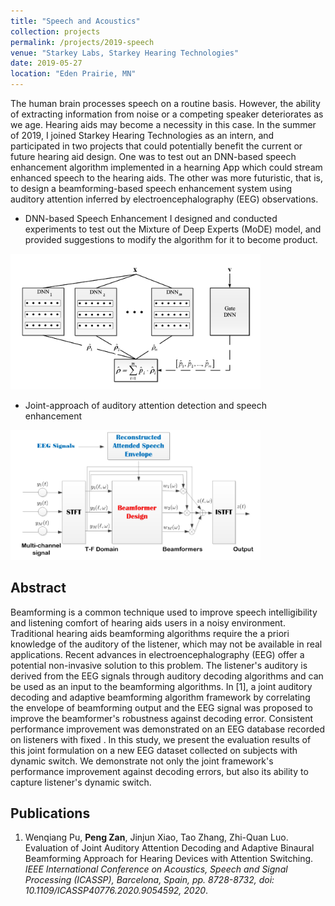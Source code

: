 ```yaml
---
title: "Speech and Acoustics"
collection: projects
permalink: /projects/2019-speech
venue: "Starkey Labs, Starkey Hearing Technologies"
date: 2019-05-27
location: "Eden Prairie, MN"
---
```


The human brain processes speech on a routine basis. However, the ability of extracting information from noise or a competing speaker deteriorates as we age. Hearing aids may become a necessity in this case. In the summer of 2019, I joined Starkey Hearing Technologies as an intern, and participated in two projects that could potentially benefit the current or future hearing aid design. One was to test out an DNN-based speech enhancement algorithm implemented in a hearning App which could stream enhanced speech to the hearing aids. The other was more futuristic, that is, to design a beamforming-based speech enhancement system using auditory attention inferred by electroencephalography (EEG) observations. 

* DNN-based Speech Enhancement
I designed and conducted experiments to test out the Mixture of Deep Experts (<a href="https://arxiv.org/pdf/1703.09302.pdf" style="text-decoration: none">MoDE</a>) model, and provided suggestions to modify the algorithm for it to become product. 
<img src="/projects/p4-se.png" width="400">


* Joint-approach of auditory attention detection and speech enhancement
<img src="/projects/p4-joint.png" width="400">

Abstract
------
Beamforming is a common technique used to improve speech intelligibility and listening comfort of hearing aids users in a noisy environment. Traditional hearing aids beamforming algorithms require the a priori knowledge of the auditory of the listener, which may not be available in real applications. Recent advances in electroencephalography (EEG) offer a potential non-invasive solution to this problem. The listener's auditory is derived from the EEG signals through auditory decoding algorithms and can be used as an input to the beamforming algorithms. In [1], a joint auditory decoding and adaptive beamforming algorithm framework by correlating the envelope of beamforming output and the EEG signal was proposed to improve the beamformer's robustness against decoding error. Consistent performance improvement was demonstrated on an EEG database recorded on listeners with fixed . In this study, we present the evaluation results of this joint formulation on a new EEG dataset collected on subjects with dynamic switch. We demonstrate not only the joint framework's performance improvement against decoding errors, but also its ability to capture listener's dynamic switch.

Publications
------
<ol>
  <li>Wenqiang Pu, <strong>Peng Zan</strong>, Jinjun Xiao, Tao Zhang, Zhi-Quan Luo. <a href="https://ieeexplore.ieee.org/document/9054592" style="text-decoration: none">Evaluation of Joint Auditory Attention Decoding and Adaptive Binaural Beamforming Approach for Hearing Devices with Attention Switching</a>. <i>IEEE International Conference on Acoustics, Speech and Signal Processing (ICASSP), Barcelona, Spain, pp. 8728-8732, doi: 10.1109/ICASSP40776.2020.9054592, 2020</i>.</li>
</ol>
